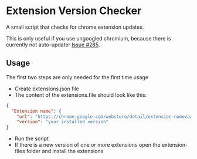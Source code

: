 # Extension Version Checker
A small script that checks for chrome extension updates.

This is only useful if you use ungoogled chromium, because there is currently not auto-updater [Issue #285](https://github.com/Eloston/ungoogled-chromium/issues/285).

## Usage
The first two steps are only needed for the first time usage
* Create extensions.json file
* The content of the extensions.file should look like this:
```json
{
  "Extension name": {
    "url": "https://chrome.google.com/webstore/detail/extension-name/aaaaaaaaaa",
    "version": "your installed version"
}
```
* Run the script
* If there is a new version of one or more extensions open the extension-files folder and install the extensions
